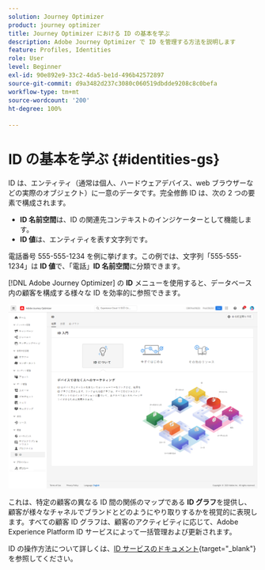 ```yaml
---
solution: Journey Optimizer
product: journey optimizer
title: Journey Optimizer における ID の基本を学ぶ
description: Adobe Journey Optimizer で ID を管理する方法を説明します
feature: Profiles, Identities
role: User
level: Beginner
exl-id: 90e892e9-33c2-4da5-be1d-496b42572897
source-git-commit: d9a3482d237c3080c060519dbdde9208c8c0befa
workflow-type: tm+mt
source-wordcount: '200'
ht-degree: 100%

---
```


# ID の基本を学ぶ {#identities-gs}

ID は、エンティティ（通常は個人、ハードウェアデバイス、web ブラウザーなどの実際のオブジェクト）に一意のデータです。完全修飾 ID は、次の 2 つの要素で構成されます。

* **ID 名前空間**&#x200B;は、ID の関連先コンテキストのインジケーターとして機能します。
* **ID 値**&#x200B;は、エンティティを表す文字列です。

電話番号 555-555-1234 を例に挙げます。この例では、文字列「555-555-1234」は **ID 値**&#x200B;で、「電話」**ID 名前空間**&#x200B;に分類できます。

[!DNL Adobe Journey Optimizer] の **ID** メニューを使用すると、データベース内の顧客を構成する様々な ID を効率的に参照できます。

![](assets/identities-home.png)

これは、特定の顧客の異なる ID 間の関係のマップである **ID グラフ**&#x200B;を提供し、顧客が様々なチャネルでブランドとどのようにやり取りするかを視覚的に表現します。すべての顧客 ID グラフは、顧客のアクティビティに応じて、Adobe Experience Platform ID サービスによって一括管理および更新されます。

ID の操作方法について詳しくは、[ID サービスのドキュメント](https://experienceleague.adobe.com/docs/experience-platform/identity/home.html?lang=ja){target="_blank"}を参照してください。
